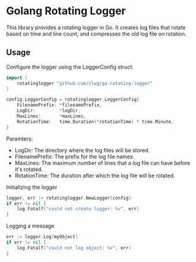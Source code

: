 # Golang Rotating Logger
This library provides a rotating logger in Go. It creates log files that rotate based on time and line count, and compresses the old log file on rotation.


## Usage

Configure the logger using the LoggerConfig struct:

```go
import (
	rotatinglogger "github.com/clwg/go-rotating-logger"
)

config.LoggerConfig = rotatinglogger.LoggerConfig{
    FilenamePrefix: *filenamePrefix,
    LogDir:         *logDir,
    MaxLines:       *maxLines,
    RotationTime:   time.Duration(*rotationTime) * time.Minute,
}
```

Paramters:
- LogDir: The directory where the log files will be stored.
- FilenamePrefix: The prefix for the log file names.
- MaxLines: The maximum number of lines that a log file can have before it's rotated.
- RotationTime: The duration after which the log file will be rotated.


Initializing the logger

```go
logger, err := rotatinglogger.NewLogger(config)
if err != nil {
    log.Fatalf("could not create logger: %v", err)
}
```

Logging a message

```go
err := logger.Log(myObject)
if err != nil {
    log.Fatalf("could not log object: %v", err)
}
```